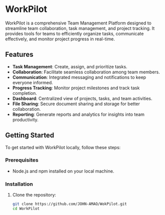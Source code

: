 # WorkPilot

WorkPilot is a comprehensive Team Management Platform designed to streamline team collaboration, task management, and project tracking. It provides tools for teams to efficiently organize tasks, communicate effectively, and monitor project progress in real-time.

## Features

- **Task Management**: Create, assign, and prioritize tasks.
- **Collaboration**: Facilitate seamless collaboration among team members.
- **Communication**: Integrated messaging and notifications to keep everyone informed.
- **Progress Tracking**: Monitor project milestones and track task completion.
- **Dashboard**: Centralized view of projects, tasks, and team activities.
- **File Sharing**: Secure document sharing and storage for better collaboration.
- **Reporting**: Generate reports and analytics for insights into team productivity.

## Getting Started

To get started with WorkPilot locally, follow these steps:

### Prerequisites

- Node.js and npm installed on your local machine.

### Installation

1. Clone the repository:

   ```bash
   git clone https://github.com/JOHN-AMAO/WokPilot.git
   cd WorkPilot
   ```

